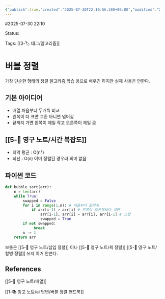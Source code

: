 ```yaml
---
{"publish":true,"created":"2025-07-30T22:10:56.380+09:00","modified":"2025-08-01T00:19:45.528+09:00","cssclasses":""}
---
```


#2025-07-30 22:10

Status: 

Tags: [[3-🏷️ 태그/알고리즘]]

# 버블 정렬
가장 단순한 형태의 정렬 알고리즘
학습 용으로 배우긴 하지만 실제 사용은 안한다.
## 기본 아이디어
- 배열 처음부터 두개씩 비교
- 왼쪽이 더 크면 교환 아니면 넘어감
- 끝까지 가면 왼쪽이 제일 작고 오른쪽이 제일 큼
## [[5-💎 영구 노트/시간 복잡도]]
- 최악 평균 : O(n²)
- 최선 : O(n) 이미 정렬된 경우라 의미 없음
## 파이썬 코드
```python
def bubble_sort(arr):
	n = len(arr)
	while True:
		swapped = False
		for i in range(1,n): # 처음부터 끝까지
			if arr[i-1] > arr[i] # 왼쪽이 오른쪽보다 크면
				arr[i-1], arr[i] = arr[i], arr[i-1] # 스왑
				swapped = True
		if not swapped:
			 break
		n -= 1
	return arr
```

보통은 [[5-💎 영구 노트/삽입 정렬]] 이나 [[5-💎 영구 노트/퀵 정렬]] [[5-💎 영구 노트/합병 정렬]] 쓰지 이거 안쓴다.

## References
 [[5-💎 영구 노트/배열]]
 

[[1-📚 참고 노트/ai 답변/버블 정렬 핸드북]]